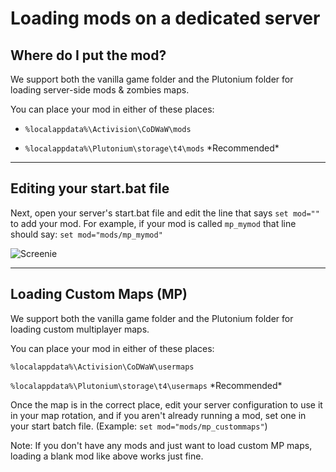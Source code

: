 # Loading mods on a dedicated server

## Where do I put the mod?

We support both the vanilla game folder and the Plutonium folder for loading server-side mods & zombies maps.

You can place your mod in either of these places:

* `%localappdata%\Activision\CoDWaW\mods`

* `%localappdata%\Plutonium\storage\t4\mods`  \*Recommended\*

---

## Editing your start.bat file

Next, open your server's start.bat file and edit the line that says `set mod=""` to add your mod. For example, if your mod is called `mp_mymod` that line should say: `set mod="mods/mp_mymod"`

![Screenie](https://i.imgur.com/O3nMhCZ.png)

---

## Loading Custom Maps (MP)
We support both the vanilla game folder and the Plutonium folder for loading custom multiplayer maps.

You can place your mod in either of these places:

`%localappdata%\Activision\CoDWaW\usermaps`

`%localappdata%\Plutonium\storage\t4\usermaps`  \*Recommended\*

Once the map is in the correct place, edit your server configuration to use it in your map rotation, and if you aren't already running a mod, set one in your start batch file. (Example: `set mod="mods/mp_custommaps"`)

Note: If you don't have any mods and just want to load custom MP maps, loading a blank mod like above works just fine.